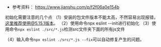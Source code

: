 - 参考资料：
https://www.jianshu.com/p/f2f06a0e154b


初始化需要注意的几个点
（1）安装的包文件版本不能太高，不然容易出现报错，这里推荐使用@5.15.1版本。
（2）使用命令npx eslint --init进行初始化
（3）使用命令`npx eslint ./src/*.js`检测src文件夹下面的所有js文件

（4）输入命令`npx eslint ./src/*.js --fix`可以自动修复产生的问题。
